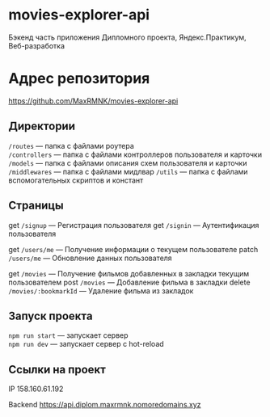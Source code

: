 # movies-explorer-api
Бэкенд часть приложения Дипломного проекта, Яндекс.Практикум, Веб-разработка

# Адрес репозитория
https://github.com/MaxRMNK/movies-explorer-api

## Директории
`/routes` — папка с файлами роутера  
`/controllers` — папка с файлами контроллеров пользователя и карточки   
`/models` — папка с файлами описания схем пользователя и карточки
`/middlewares` — папка с файлами мидлвар
`/utils` — папка с файлами вспомогательных скриптов и констант

## Страницы
get `/signup` — Регистрация пользователя
get `/signin` — Аутентификация пользователя

get `/users/me` — Получение информации о текущем пользователе
patch `/users/me` — Обновление данных пользователя

get `/movies` — Получение фильмов добавленных в закладки текущим пользователем
post `/movies` — Добавление фильма в закладки
delete `/movies/:bookmarkId` — Удаление фильма из закладок

## Запуск проекта

`npm run start` — запускает сервер   
`npm run dev` — запускает сервер с hot-reload

## Ссылки на проект

IP 158.160.61.192

Backend https://api.diplom.maxrmnk.nomoredomains.xyz
